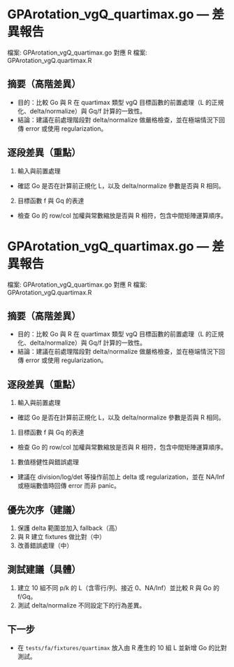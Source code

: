 # GPArotation_vgQ_quartimax.go — 差異報告

檔案: GPArotation_vgQ_quartimax.go
對應 R 檔案: GPArotation_vgQ.quartimax.R

## 摘要（高階差異）

- 目的：比較 Go 與 R 在 quartimax 類型 vgQ 目標函數的前置處理（L 的正規化、delta/normalize）與 Gq/f 計算的一致性。
- 結論：建議在前處理階段對 delta/normalize 做嚴格檢查，並在極端情況下回傳 error 或使用 regularization。

## 逐段差異（重點）

1. 輸入與前置處理

- 確認 Go 是否在計算前正規化 L，以及 delta/normalize 參數是否與 R 相同。

2. 目標函數 f 與 Gq 的表達

- 檢查 Go 的 row/col 加權與常數縮放是否與 R 相符，包含中間矩陣運算順序。

# GPArotation_vgQ_quartimax.go — 差異報告

檔案: GPArotation_vgQ_quartimax.go
對應 R 檔案: GPArotation_vgQ.quartimax.R

## 摘要（高階差異）

- 目的：比較 Go 與 R 在 quartimax 類型 vgQ 目標函數的前置處理（L 的正規化、delta/normalize）與 Gq/f 計算的一致性。
- 結論：建議在前處理階段對 delta/normalize 做嚴格檢查，並在極端情況下回傳 error 或使用 regularization。

## 逐段差異（重點）

1. 輸入與前置處理

- 確認 Go 是否在計算前正規化 L，以及 delta/normalize 參數是否與 R 相同。

1. 目標函數 f 與 Gq 的表達

- 檢查 Go 的 row/col 加權與常數縮放是否與 R 相符，包含中間矩陣運算順序。

1. 數值穩健性與錯誤處理

- 建議在 division/log/det 等操作前加上 delta 或 regularization，並在 NA/Inf 或極端數值時回傳 error 而非 panic。

## 優先次序（建議）

1. 保護 delta 範圍並加入 fallback（高）
1. 與 R 建立 fixtures 做比對（中）
1. 改善錯誤處理（中）

## 測試建議（具體）

1. 建立 10 組不同 p/k 的 L（含零行/列、接近 0、NA/Inf）並比較 R 與 Go 的 f/Gq。
1. 測試 delta/normalize 不同設定下的行為差異。

## 下一步

- 在 `tests/fa/fixtures/quartimax` 放入由 R 產生的 10 組 L 並新增 Go 的比對測試。
